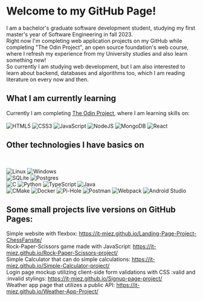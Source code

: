 
<!--
**IT-miez/IT-miez** is a ✨ _special_ ✨ repository because its `README.md` (this file) appears on your GitHub profile.

Here are some ideas to get you started:

- 🔭 I’m currently working on ...
- 🌱 I’m currently learning ...
- 👯 I’m looking to collaborate on ...
- 🤔 I’m looking for help with ...
- 💬 Ask me about ...
- 📫 How to reach me: ...
- 😄 Pronouns: ...
- ⚡ Fun fact: ...
-->
# Welcome to my GitHub Page!
I am a bachelor's graduate software development student, studying my first master's year of Software Engineering in fall 2023. </br>
Right now I'm completing web application projects on my GitHub while completing "The Odin Project", an open source foundation's web course, where I refresh my experience from my University studies and also learn something new! </br>
So currently I am studying web development, but I am also interested to learn about backend, databases and algorithms too, which I am reading literature on every now and then.


## What I am currently learning
Currently I am completing [The Odin Project](https://www.theodinproject.com/), where I am learning skills on: </br></br>
![HTML5](https://img.shields.io/badge/html5-%23E34F26.svg?style=for-the-badge&logo=html5&logoColor=white)
![CSS3](https://img.shields.io/badge/css3-%231572B6.svg?style=for-the-badge&logo=css3&logoColor=white)
![JavaScript](https://img.shields.io/badge/javascript-%23323330.svg?style=for-the-badge&logo=javascript&logoColor=%23F7DF1E)
![NodeJS](https://img.shields.io/badge/node.js-6DA55F?style=for-the-badge&logo=node.js&logoColor=white)
![MongoDB](https://img.shields.io/badge/MongoDB-%234ea94b.svg?style=for-the-badge&logo=mongodb&logoColor=white)
![React](https://img.shields.io/badge/react-%2320232a.svg?style=for-the-badge&logo=react&logoColor=%2361DAFB)
</br>
## Other technologies I have basics on
</br>

![Linux](https://img.shields.io/badge/Linux-FCC624?style=for-the-badge&logo=linux&logoColor=black)
![Windows](https://img.shields.io/badge/Windows-0078D6?style=for-the-badge&logo=windows&logoColor=white)
</br>
![SQLite](https://img.shields.io/badge/sqlite-%2307405e.svg?style=for-the-badge&logo=sqlite&logoColor=white)
![Postgres](https://img.shields.io/badge/postgres-%23316192.svg?style=for-the-badge&logo=postgresql&logoColor=white)
</br>
![C](https://img.shields.io/badge/c-%2300599C.svg?style=for-the-badge&logo=c&logoColor=white)
![Python](https://img.shields.io/badge/python-3670A0?style=for-the-badge&logo=python&logoColor=ffdd54)
![TypeScript](https://img.shields.io/badge/typescript-%23007ACC.svg?style=for-the-badge&logo=typescript&logoColor=white)
![Java](https://img.shields.io/badge/java-%23ED8B00.svg?style=for-the-badge&logo=openjdk&logoColor=white)
</br>
![CMake](https://img.shields.io/badge/CMake-%23008FBA.svg?style=for-the-badge&logo=cmake&logoColor=white)
![Docker](https://img.shields.io/badge/docker-%230db7ed.svg?style=for-the-badge&logo=docker&logoColor=white)
![Pi-Hole](https://img.shields.io/badge/pihole-%2396060C.svg?style=for-the-badge&logo=pi-hole&logoColor=white)
![Postman](https://img.shields.io/badge/Postman-FF6C37?style=for-the-badge&logo=postman&logoColor=white)
![Webpack](https://img.shields.io/badge/webpack-%238DD6F9.svg?style=for-the-badge&logo=webpack&logoColor=black)
![Android Studio](https://img.shields.io/badge/Android%20Studio-3DDC84.svg?style=for-the-badge&logo=android-studio&logoColor=white)
</br>
## Some small projects live versions on GitHub Pages:

Simple website with flexbox: https://it-miez.github.io/Landing-Page-Project-ChessFansite/</br>
Rock-Paper-Scissors game made with JavaScript: https://it-miez.github.io/Rock-Paper-Scissors-project/</br>
Simple Calculator that can do simple calculations: https://it-miez.github.io/Simple-Calculator-project/</br>
Login page mockup utilizing client-side form validations with CSS :valid and :invalid stylings: https://it-miez.github.io/Signup-page-project/</br>
Weather app page that utilizes a public API: https://it-miez.github.io/Weather-App-Project/</br>
